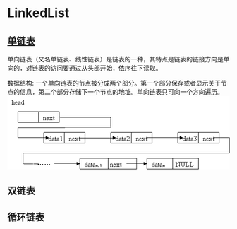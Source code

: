 # LinkedList

## [单链表](https://zh.wikipedia.org/wiki/%E5%8D%95%E5%90%91%E9%93%BE%E8%A1%A8)
单向链表（又名单链表、线性链表）是链表的一种，其特点是链表的链接方向是单向的，对链表的访问要通过从头部开始，依序往下读取。
 
数据结构:
一个单向链表的节点被分成两个部分。第一个部分保存或者显示关于节点的信息，第二个部分存储下一个节点的地址。单向链表只可向一个方向遍历。
![link](Link_zh.png)

## 双链表

## 循环链表
